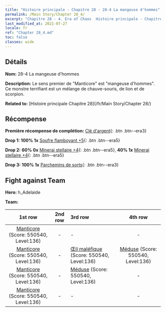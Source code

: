 ```yaml
---
title: "Histoire principale - Chapitre 28 - 28-4 La mangeuse d'hommes"
permalink: /Main Story/Chapter 28_4/
excerpt: "Chapitre 28 - 4. Era of Chaos  Histoire principale - Chapitre 28_4. 28-4 La mangeuse d'hommes"
last_modified_at: 2021-07-27
locale: fr
ref: "Chapter 28_4.md"
toc: false
classes: wide
---
```


## Détails

 **Nom:** 28-4 La mangeuse d'hommes

 **Description:** Le sens premier de \"Manticore\" est \"mangeuse d'hommes\". Ce monstre terrifiant est un mélange de chauve-souris, de lion et de scorpion.

 **Related to:** [Histoire principale Chapitre 28](/fr/Main Story/Chapter 28/)

## Récompense

 **Première récompense de complétion:** [Clé d'argent](/ItemsFR/con_693/){: .btn .btn--era3}

 **Drop 1:** **100% 1x** [Soufre flamboyant +5](/ItemsFR/mat_99/){: .btn .btn--era5}

 **Drop 2:** **60% 0x** [Minerai stellaire +4](/ItemsFR/mat_89/){: .btn .btn--era5}, **40% 1x** [Minerai stellaire +4](/ItemsFR/mat_89/){: .btn .btn--era5}

 **Drop 3:** **100% 1x** [Parchemins de sorts](/ItemsFR/con_694/){: .btn .btn--era3}


## Fight against Team
 **Hero:** h_Adelaide

 **Team:**


  | 1st row | 2nd row | 3rd row | 4th row |
  |:----:|:----:|:----|:----:|
  | [Manticore](/fr/units/Manticore/) (Score: 550540, Level:136)  | - | - | - |
  | [Manticore](/fr/units/Manticore/) (Score: 550540, Level:136)  | - | [Œil maléfique](/fr/units/Beholder/) (Score: 550540, Level:136)  | [Méduse](/fr/units/Medusa/) (Score: 550540, Level:136)  |
  | [Manticore](/fr/units/Manticore/) (Score: 550540, Level:136)  | - | [Méduse](/fr/units/Medusa/) (Score: 550540, Level:136)  | - |
  | [Manticore](/fr/units/Manticore/) (Score: 550540, Level:136)  | - | - | - |


